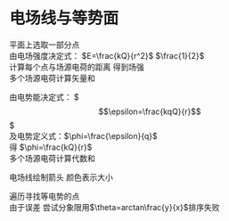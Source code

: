 <script type="text/javascript" src="http://cdn.mathjax.org/mathjax/latest/MathJax.js?config=default"></script>
# 电场线与等势面

平面上选取一部分点  
由电场强度决定式： $E=\frac{kQ}{r^2}$  $\frac{1}{2}$  
计算每个点与场源电荷的距离 得到场强  
多个场源电荷计算矢量和  

由电势能决定式： $$$\epsilon=\frac{kqQ}{r}$$$  
及电势定义式：$\phi=\frac{\epsilon}{q}$  
得 $\phi=\frac{kQ}{r}$  
多个场源电荷计算代数和  
  
电场线绘制箭头 颜色表示大小  

遍历寻找等电势的点  
由于误差 尝试分象限用$\theta=arctan\frac{y}{x}$排序失败  
